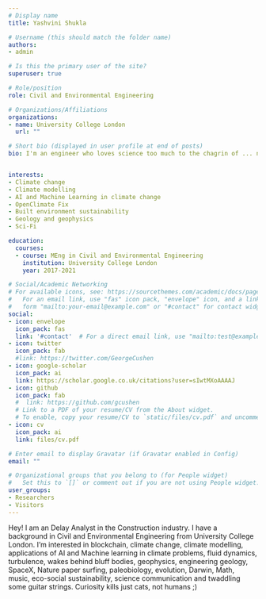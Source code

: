 ```yaml
---
# Display name
title: Yashvini Shukla

# Username (this should match the folder name)
authors:
- admin

# Is this the primary user of the site?
superuser: true

# Role/position
role: Civil and Environmental Engineering

# Organizations/Affiliations
organizations:
- name: University College London
  url: ""

# Short bio (displayed in user profile at end of posts)
bio: I'm an engineer who loves science too much to the chagrin of ... no one. Interested in tech, books, the possibility of intelligent life on other planets, exploring Darwin and evolution, SpaceX, all while marvelling at the absurdity of existence and a Hothouse earth. 


interests:
- Climate change
- Climate modelling
- AI and Machine Learning in climate change
- OpenClimate Fix
- Built environment sustainability 
- Geology and geophysics
- Sci-Fi

education:
  courses:
  - course: MEng in Civil and Environmental Engineering
    institution: University College London
    year: 2017-2021

# Social/Academic Networking
# For available icons, see: https://sourcethemes.com/academic/docs/page-builder/#icons
#   For an email link, use "fas" icon pack, "envelope" icon, and a link in the
#   form "mailto:your-email@example.com" or "#contact" for contact widget.
social:
- icon: envelope
  icon_pack: fas
  link: '#contact'  # For a direct email link, use "mailto:test@example.org".
- icon: twitter
  icon_pack: fab
  #link: https://twitter.com/GeorgeCushen
- icon: google-scholar
  icon_pack: ai
  link: https://scholar.google.co.uk/citations?user=sIwtMXoAAAAJ
- icon: github
  icon_pack: fab
  #  link: https://github.com/gcushen
  # Link to a PDF of your resume/CV from the About widget.
  # To enable, copy your resume/CV to `static/files/cv.pdf` and uncomment the lines below.
- icon: cv
  icon_pack: ai
  link: files/cv.pdf

# Enter email to display Gravatar (if Gravatar enabled in Config)
email: ""

# Organizational groups that you belong to (for People widget)
#   Set this to `[]` or comment out if you are not using People widget.
user_groups:
- Researchers
- Visitors
---
```

Hey! I am an Delay Analyst in the Construction industry. I have a background in Civil and Environmental Engineering from University College London. I’m interested in blockchain, climate change, climate modelling, applications of AI and Machine learning in climate problems, fluid dynamics, turbulence, wakes behind bluff bodies, geophysics, engineering geology, SpaceX, Nature paper surfing, paleobiology, evolution, Darwin, Math, music, eco-social sustainability, science communication and twaddling some guitar strings. 
Curiosity kills just cats, not humans ;)
